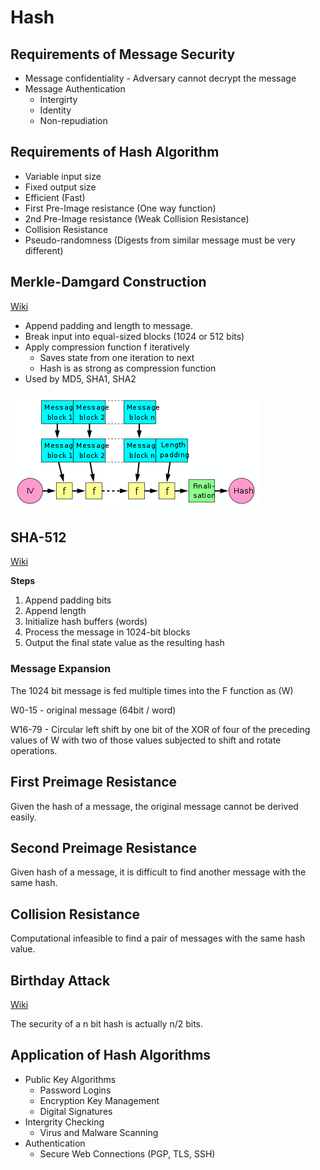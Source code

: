 # Hash

## Requirements of Message Security
- Message confidentiality - Adversary cannot decrypt the message
- Message Authentication
    - Intergirty
    - Identity
    - Non-repudiation

## Requirements of Hash Algorithm
- Variable input size
- Fixed output size
- Efficient (Fast)
- First Pre-Image resistance (One way function)
- 2nd Pre-Image resistance (Weak Collision Resistance)
- Collision Resistance
- Pseudo-randomness (Digests from similar message must be very different)

## Merkle-Damgard Construction
[Wiki](https://en.wikipedia.org/wiki/Merkle%E2%80%93Damg%C3%A5rd_construction)

- Append padding and length to message.
- Break input into equal-sized blocks (1024 or 512 bits)
- Apply compression function f iteratively
    - Saves state from one iteration to next
    - Hash is as strong as compression function
- Used by MD5, SHA1, SHA2

![Merkle Damgard](Merkle-Damgard.png)

## SHA-512
[Wiki](https://en.wikipedia.org/wiki/SHA-2)

**Steps**
1. Append padding bits
2. Append length
3. Initialize hash buffers (words)
4. Process the message in 1024-bit blocks
5. Output the final state value as the resulting hash

### Message Expansion
The 1024 bit message is fed multiple times into the F function as (W)

W0-15 - original message (64bit / word)

W16-79 - Circular left shift by one bit of the XOR of four of the preceding values of W with two of those values subjected to shift and rotate operations.

## First Preimage Resistance
Given the hash of a message, the original message cannot be derived easily.

## Second Preimage Resistance
Given hash of a message, it is difficult to find another message with the same hash.

## Collision Resistance
Computational infeasible to find a pair of messages with the same hash value.

## Birthday Attack
[Wiki](https://en.wikipedia.org/wiki/Birthday_attack)

The security of a n bit hash is actually n/2 bits.

## Application of Hash Algorithms
- Public Key Algorithms
    - Password Logins
    - Encryption Key Management
    - Digital Signatures
- Intergrity Checking
    - Virus and Malware Scanning
- Authentication
    - Secure Web Connections (PGP, TLS, SSH)